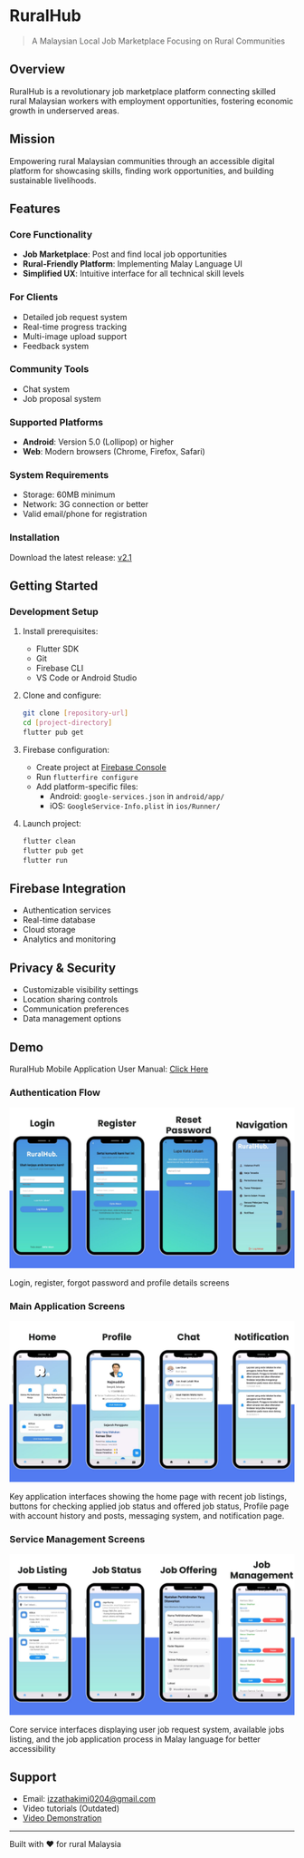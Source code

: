 # RuralHub
> A Malaysian Local Job Marketplace Focusing on Rural Communities

## Overview
RuralHub is a revolutionary job marketplace platform connecting skilled rural Malaysian workers with employment opportunities, fostering economic growth in underserved areas.

## Mission
Empowering rural Malaysian communities through an accessible digital platform for showcasing skills, finding work opportunities, and building sustainable livelihoods.

## Features

### Core Functionality
- **Job Marketplace**: Post and find local job opportunities
- **Rural-Friendly Platform**: Implementing Malay Language UI
- **Simplified UX**: Intuitive interface for all technical skill levels

### For Clients
- Detailed job request system
- Real-time progress tracking
- Multi-image upload support
- Feedback system

### Community Tools
- Chat system
- Job proposal system


### Supported Platforms
- **Android**: Version 5.0 (Lollipop) or higher
- **Web**: Modern browsers (Chrome, Firefox, Safari)

### System Requirements
- Storage: 60MB minimum
- Network: 3G connection or better
- Valid email/phone for registration

### Installation
Download the latest release: [v2.1](https://github.com/izzathakimi/henshin/releases/tag/v2.0)

## Getting Started

### Development Setup
1. Install prerequisites:
   - Flutter SDK
   - Git
   - Firebase CLI
   - VS Code or Android Studio

2. Clone and configure:
   ```bash
   git clone [repository-url]
   cd [project-directory]
   flutter pub get
   ```

3. Firebase configuration:
   - Create project at [Firebase Console](https://console.firebase.google.com/)
   - Run `flutterfire configure`
   - Add platform-specific files:
     - Android: `google-services.json` in `android/app/`
     - iOS: `GoogleService-Info.plist` in `ios/Runner/`

4. Launch project:
   ```bash
   flutter clean
   flutter pub get
   flutter run
   ```

## Firebase Integration
- Authentication services
- Real-time database
- Cloud storage
- Analytics and monitoring

## Privacy & Security
- Customizable visibility settings
- Location sharing controls
- Communication preferences
- Data management options

## Demo
RuralHub Mobile Application User Manual: [Click Here](https://drive.google.com/file/d/16Byy0uySTTJJ45Hg9cVGZ9QSC2WHZcvL/view?usp=drive_link)

### Authentication Flow
<img src="assets/demo/Authentication.jpg" alt="Login, Register, Forgot password, Navigation Bar">

Login, register, forgot password and profile details screens

### Main Application Screens
<img src="assets/demo/ApplicationScreens.jpg" alt="Home Page, Profile Page, Chat Page and Notification Page">

Key application interfaces showing the home page with recent job listings, buttons for checking applied job status and offered job status, Profile page with account history and posts, messaging system, and notification page.

### Service Management Screens
<img src="assets/demo/JobPage.jpg" alt="Job Listing, Job Application, Job Offering, Job Management">

Core service interfaces displaying user job request system, available jobs listing, and the job application process in Malay language for better accessibility

## Support
- Email: izzathakimi0204@gmail.com
- Video tutorials (Outdated)
- [Video Demonstration](https://drive.google.com/file/d/1DZTsQfl9j8VxcaiaYoL35buBXUqAVnZI/view?usp=sharing)

---

Built with ❤️ for rural Malaysia